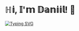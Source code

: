 # ℍ𝕚, 𝕀'𝕞 𝔻𝕒𝕟𝕚𝕚𝕝! 👋

[![Typing SVG](https://readme-typing-svg.herokuapp.com?font=Fira+Code&weight=600&size=30&pause=1000&color=FF8C00&width=435&lines=AI+researcher+%7C+Chemist)](https://git.io/typing-svg)
<!--
**artchemi/artchemi** is a ✨ _special_ ✨ repository because its `README.md` (this file) appears on your GitHub profile.

Here are some ideas to get you started:

- 🔭 I’m currently working on ...
- 🌱 I’m currently learning ...
- 👯 I’m looking to collaborate on ...
- 🤔 I’m looking for help with ...
- 💬 Ask me about ...
- 📫 How to reach me: ...
- 😄 Pronouns: ...
- ⚡ Fun fact: ...
-->

